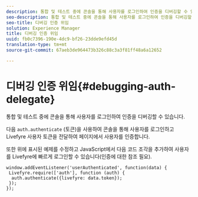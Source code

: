 ```yaml
---
description: 통합 및 테스트 중에 콘솔을 통해 사용자를 로그인하여 인증을 디버깅할 수 있습니다.
seo-description: 통합 및 테스트 중에 콘솔을 통해 사용자를 로그인하여 인증을 디버깅할 수 있습니다.
seo-title: 디버깅 인증 위임
solution: Experience Manager
title: 디버깅 인증 위임
uuid: fb0c7396-190e-4dc9-bf26-23dde9efd45d
translation-type: tm+mt
source-git-commit: 67aeb3de964473b326c88c3a3f81ff48a6a12652

---
```



# 디버깅 인증 위임{#debugging-auth-delegate}

통합 및 테스트 중에 콘솔을 통해 사용자를 로그인하여 인증을 디버깅할 수 있습니다.

다음 `auth.authenticate` (토큰)을 사용하여 콘솔을 통해 사용자를 로그인하고 Livefyre 사용자 토큰을 전달하여 페이지에서 사용자를 인증합니다.

또한 위에 표시된 예제를 수정하고 JavaScript에서 다음 코드 조각을 추가하여 사용자를 Livefyre에 빠르게 로그인할 수 있습니다(인증에 대한 참조 필요).

```
window.addEventListener('userAuthenticated', function(data) { 
 Livefyre.require(['auth'], function (auth) { 
  auth.authenticate({livefyre: data.token}); 
 }); 
});
```

